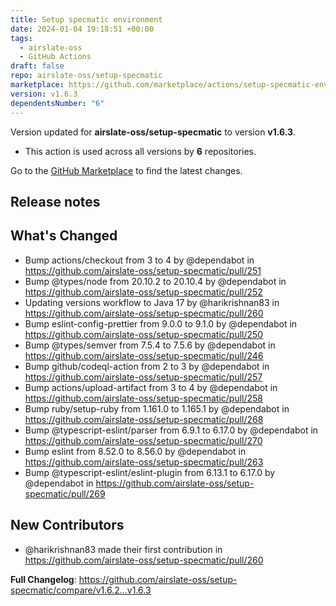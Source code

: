 ```yaml
---
title: Setup specmatic environment
date: 2024-01-04 19:18:51 +00:00
tags:
  - airslate-oss
  - GitHub Actions
draft: false
repo: airslate-oss/setup-specmatic
marketplace: https://github.com/marketplace/actions/setup-specmatic-environment
version: v1.6.3
dependentsNumber: "6"
---
```



Version updated for **airslate-oss/setup-specmatic** to version **v1.6.3**.
- This action is used across all versions by **6** repositories.

Go to the [GitHub Marketplace](https://github.com/marketplace/actions/setup-specmatic-environment) to find the latest changes.

## Release notes

## What's Changed
* Bump actions/checkout from 3 to 4 by @dependabot in https://github.com/airslate-oss/setup-specmatic/pull/251
* Bump @types/node from 20.10.2 to 20.10.4 by @dependabot in https://github.com/airslate-oss/setup-specmatic/pull/252
* Updating versions workflow to Java 17 by @harikrishnan83 in https://github.com/airslate-oss/setup-specmatic/pull/260
* Bump eslint-config-prettier from 9.0.0 to 9.1.0 by @dependabot in https://github.com/airslate-oss/setup-specmatic/pull/250
* Bump @types/semver from 7.5.4 to 7.5.6 by @dependabot in https://github.com/airslate-oss/setup-specmatic/pull/246
* Bump github/codeql-action from 2 to 3 by @dependabot in https://github.com/airslate-oss/setup-specmatic/pull/257
* Bump actions/upload-artifact from 3 to 4 by @dependabot in https://github.com/airslate-oss/setup-specmatic/pull/258
* Bump ruby/setup-ruby from 1.161.0 to 1.165.1 by @dependabot in https://github.com/airslate-oss/setup-specmatic/pull/268
* Bump @typescript-eslint/parser from 6.9.1 to 6.17.0 by @dependabot in https://github.com/airslate-oss/setup-specmatic/pull/270
* Bump eslint from 8.52.0 to 8.56.0 by @dependabot in https://github.com/airslate-oss/setup-specmatic/pull/263
* Bump @typescript-eslint/eslint-plugin from 6.13.1 to 6.17.0 by @dependabot in https://github.com/airslate-oss/setup-specmatic/pull/269

## New Contributors
* @harikrishnan83 made their first contribution in https://github.com/airslate-oss/setup-specmatic/pull/260

**Full Changelog**: https://github.com/airslate-oss/setup-specmatic/compare/v1.6.2...v1.6.3
